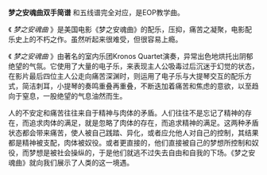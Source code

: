 

**梦之安魂曲双手简谱** 和五线谱完全对应，是EOP教学曲。

《 _梦之安魂曲_ 》是美国电影《梦之安魂曲》的配乐，压抑，痛苦之凝聚，电影配乐史上的不朽之作。虽然听起来很难受，但很容易上瘾。

《 _梦之安魂曲_ 》由著名的室内乐团Kronos
Quartet演奏，异常出色地烘托出阴郁绝望的气氛。它使用了大量的电子乐，来表现主人公吸毒过后沉迷于幻觉的状态，在影片最后四位主人公走向痛苦深渊时，则运用了电子乐与大提琴交互的配乐方式，简洁刺耳，小提琴的奏鸣重叠再重叠，不断迭加着痛苦和焦虑的意欲，以至趋向于窒息，一股绝望的气息油然而生。

人的不安定和痛苦往往来自于精神与肉体的矛盾。人们往往不是忘记了精神的存在，而追求肉体的满足，就是忽略了肉体的存在，而追求精神的满足。这两种矛盾状态都会带来痛苦，使人被自己践踏、异化，或者应允他人对自己的控制，其结果都是精神被支配，肉体被奴役。或者更直接的，他们直接被自己的梦想所控制和奴役，而梦想是被社会操纵的，于是他们就逃不过失去自由和自我的下场。《梦之安魂曲》就向我们展示了人类的这一境遇。

